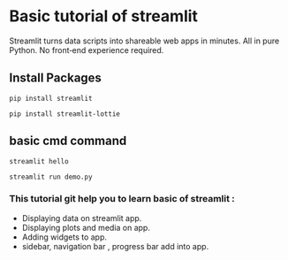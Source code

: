 # Basic tutorial of streamlit
Streamlit turns data scripts into shareable web apps in minutes. All in pure Python. No front‑end experience required.

## Install Packages
```
pip install streamlit
```
```
pip install streamlit-lottie
```

## basic cmd command
```
streamlit hello
```
```
streamlit run demo.py
```

### This tutorial git help you to learn basic of streamlit :
* Displaying data on streamlit app.
* Displaying plots and media on app.
* Adding widgets to app.
* sidebar, navigation bar , progress bar add into app. 
